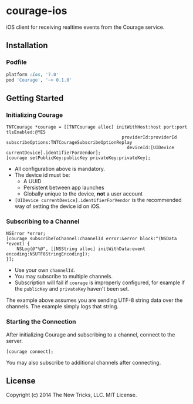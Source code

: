 courage-ios
===========

iOS client for receiving realtime events from the Courage service.

Installation
------------

### Podfile

```ruby
platform :ios, '7.0'
pod 'Courage', '~> 0.1.0'
```

Getting Started
---------------

### Initializing Courage

```obj-c
TNTCourage *courage = [[TNTCourage alloc] initWithHost:host port:port tlsEnabled:@YES
                                            providerId:providerId subscribeOptions:TNTCourageSubscribeOptionReplay
                                              deviceId:[UIDevice currentDevice].identifierForVendor];
[courage setPublicKey:publicKey privateKey:privateKey];
```

- All configuration above is mandatory.
- The device id must be:
  - A UUID
  - Persistent between app launches
  - Globally unique to the device, __not__ a user account
- `[UIDevice currentDevice].identifierForVendor` is the recommended way of setting the device id on iOS.


### Subscribing to a Channel

```obj-c
NSError *error;
[courage subscribeToChannel:channelId error:&error block:^(NSData *event) {
    NSLog(@"%@", [[NSString alloc] initWithData:event encoding:NSUTF8StringEncoding]);
}];
```

- Use your own `channelId`.
- You may subscribe to multiple channels.
- Subscription will fail if `courage` is improperly configured, for example if the `publicKey` and `privateKey` haven't been set.

The example above assumes you are sending UTF-8 string data over the channels. The example simply logs that string.


### Starting the Connection

After initializing Courage and subscribing to a channel, connect to the server.

```objc
[courage connect];
```

You may also subscribe to additional channels after connecting.


License
-------

Copyright (c) 2014 The New Tricks, LLC.
MIT License.
